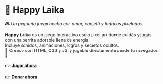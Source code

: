 # 🐶 Happy Laika
🎮 *Un pequeño juego hecho con amor, confetti y ladridos pixelados.*

**Happy Laika** es un juego interactivo estilo pixel art donde cuidás y jugás con una perrita adorable llena de energía.  
Incluye sonidos, animaciones, logros y secretos ocultos.  
🌈 Creado con HTML, CSS y JS, y jugable directamente desde tu navegador. 💖

👉 [**Jugar ahora**](https://github.com/Sahilytech/HAPPY_LAIKA)

👉 [**Donar ahora**](https://ko-fi.com/sahily0)
